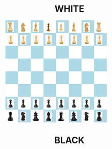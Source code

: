 
<html lang="en">
<head><title>Chess game</title>
<style>
#flex,#flex1,#flex2,#flex3,#flex4,#flex5,#flex6,#flex7{
    display: flex;
    margin-left:10%;
    margin-right:10%;
}
    img{margin:15%;}
#1,#2,#3,#4,#5,#6,#7,#8,#9,#10,#11,#12,#13,#14,#15,#16,#17,#18,#19,#20,#21,#22,#23,#24,#25,#26,#27,#28,#29,#30,#31,#32,#33,#34,#35,#36,#37,#38,#39,#40,#41,#42,#43,#44,#45,#46,#47,#48,#49,#50,#51,#52,#53,#54,#55,#56,#57,#58,#59,#60,#61,#62,#63,#64{
    position : absolute;}
.square{ height: 40px; width:40px;}
.black{ background-color: lightblue;}
.white{ background-color: white;}
</style>
</head>

<body>
<h1 style = "text-align:center;font-size:2em;"> WHITE</h1>

<div id = "flex">
<div class = "square black" id = "1"> <img src = "whiterook.jpg" height = "30" width= "20"> </div>
<div class = "square white" id = "2"><img src = "whiteknight.jpg" height = "30" width= "20"></div>
<div class = "square black" id = "3"><img src = "whitebishop.jpg" height = "30" width= "20"></div>
<div class = "square white" id = "4"><img src = "whitequeen.jpg" height = "30" width= "20"></div>
<div class = "square black" id = "5"><img src = "whiteking.jpg" height = "30" width= "20"></div>
<div class = "square white" id = "6"><img src = "whitebishop.jpg" height = "30" width= "20"></div>
<div class = "square black" id = "7"><img src = "whiteknight.jpg" height = "30" width= "20"></div>
<div class = "square white" id = "8"><img src = "whiterook.jpg" height = "30" width= "20"></div>
</div>

<div id = "flex1">
<div class = "square white" id = "9"> <img src = "whitepawn.jpg" height = "30" width= "20"> </div>
<div class = "square black" id = "10"><img src = "whitepawn.jpg" height = "30" width= "20"></div>
<div class = "square white" id = "11"><img src = "whitepawn.jpg" height = "30" width= "20"></div>
<div class = "square black" id = "12"><img src = "whitepawn.jpg" height = "30" width= "20"></div>
<div class = "square white" id = "13"><img src = "whitepawn.jpg" height = "30" width= "20"></div>
<div class = "square black" id = "14"><img src = "whitepawn.jpg" height = "30" width= "20"></div>
<div class = "square white" id = "15"><img src = "whitepawn.jpg" height = "30" width= "20"></div>
<div class = "square black" id="16"><img src = "whitepawn.jpg" height = "30" width= "20"></div>
</div>

<div id = "flex2">
<div class = "square black" id = "17"> </div>
<div class = "square white" id = "18"> </div>
<div class = "square black" id = "19"> </div>
<div class = "square white" id = "20"> </div>
<div class = "square black" id = "21"> </div>
<div class = "square white" id = "22"> </div>
<div class = "square black" id = "23"> </div>
<div class = "square white" id = "24"> </div>
</div>

<div id = "flex3">
<div class = "square white" id= "25"> </div>
<div class = "square black" id = "26"> </div>
<div class = "square white" id = "27"> </div>
<div class = "square black" id = "28"> </div>
<div class = "square white" id = "29"> </div>
<div class = "square black" id = "30"> </div>
<div class = "square white" id = "31"> </div>
<div class = "square black" id = "32"> </div>
</div>

<div id="flex4">
<div class = "square black" id = "33"> </div>
<div class = "square white" id = "34"> </div>
<div class = "square black" id = "35"> </div>
<div class = "square white" id = "36"> </div>
<div class = "square black" id = "37"> </div>
<div class = "square white" id = "38"> </div>
<div class = "square black" id = "39"> </div>
<div class = "square white" id = "40"> </div>
</div>

<div id="flex5">
<div class = "square white" id= "41"> </div>
<div class = "square black" id = "42"> </div>
<div class = "square white" id = "43"> </div>
<div class = "square black" id = "44"> </div>
<div class = "square white" id = "45"> </div>
<div class = "square black" id = "46"> </div>
<div class = "square white" id = "47"> </div>
<div class = "square black" id = "48"> </div>
</div>

<div id="flex6">
<div class = "square black" id = "49"> <img src = "blackpawn.jpg" height = "30" width= "20"> </div>
<div class = "square white" id = "50"> <img src = "blackpawn.jpg" height = "30" width= "20"> </div>
<div class = "square black" id = "51"> <img src = "blackpawn.jpg" height = "30" width= "20"> </div>
<div class = "square white" id = "52"> <img src = "blackpawn.jpg" height = "30" width= "20"> </div>
<div class = "square black" id = "53"> <img src = "blackpawn.jpg" height = "30" width= "20"> </div>
<div class = "square white" id = "54"> <img src = "blackpawn.jpg" height = "30" width= "20"> </div>
<div class = "square black" id = "55"> <img src = "blackpawn.jpg" height = "30" width= "20"> </div>
<div class = "square white" id = "56"> <img src = "blackpawn.jpg" height = "30" width= "20"> </div>
</div>

<div id="flex7">
<div class = "square white" id = "57"><img src = "blackrook.jpg" height = "30" width= "20"></div>
<div class = "square black" id = "58"><img src = "blackknight.png" height = "30" width= "20"></div>
<div class = "square white" id = "59"><img src = "blackbishop.jpg" height = "30" width= "20"></div>
<div class = "square black" id = "60"><img src = "blackqueen.png" height = "30" width= "20"></div>
<div class = "square white" id = "61"><img src = "blackking.png" height = "30" width= "20"></div>
<div class = "square black" id = "62"><img src = "blackbishop.jpg" height = "30" width= "20"></div>
<div class = "square white" id = "63"><img src = "blackknight.png" height = "30" width= "20"></div>
<div class = "square black" id = "64"><img src = "blackrook.jpg" height = "30" width= "20"></div>
</div>

<h1 style = "text-align:center;font-size:2em;"> BLACK</h1>
</body>
</html>
